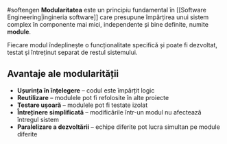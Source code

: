 #softengen
**Modularitatea** este un principiu fundamental în [[Software Engineering|ingineria software]] care presupune împărțirea unui sistem complex în componente mai mici, independente și bine definite, numite **module**.

Fiecare modul îndeplinește o funcționalitate specifică și poate fi dezvoltat, testat și întreținut separat de restul sistemului.

## Avantaje ale modularității

- **Ușurința în înțelegere** – codul este împărțit logic
- **Reutilizare** – modulele pot fi refolosite în alte proiecte
- **Testare ușoară** – modulele pot fi testate izolat
- **Întreținere simplificată** – modificările într-un modul nu afectează întregul sistem
- **Paralelizare a dezvoltării** – echipe diferite pot lucra simultan pe module diferite